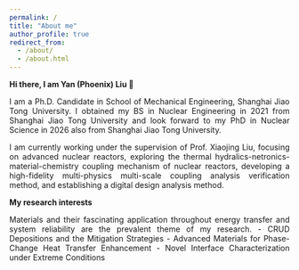 ```yaml
---
permalink: /
title: "About me"
author_profile: true
redirect_from: 
  - /about/
  - /about.html
---
```




**Hi there, I am Yan (Phoenix) Liu 👋**

<div style="text-align: justify">
I am a Ph.D. Candidate in School of Mechanical Engineering, Shanghai Jiao Tong University. I obtained my BS in Nuclear Engineering in 2021 from Shanghai Jiao Tong University and look forward to my PhD in Nuclear Science in 2026 also from Shanghai Jiao Tong University.

I am currently working under the supervision of Prof. Xiaojing Liu, focusing on advanced nuclear reactors, exploring the thermal hydralics-netronics-material-chemistry coupling mechanism of nuclear reactors, developing a high-fidelity multi-physics multi-scale coupling analysis verification method, and establishing a digital design analysis method.
</div>

**My research interests**

<div style="text-align: justify">
Materials and their fascinating application throughout energy transfer and system reliability are the prevalent theme of my research.
- CRUD Depositions and the Mitigation Strategies
- Advanced Materials for Phase-Change Heat Transfer Enhancement
- Novel Interface Characterization under Extreme Conditions
</div>

